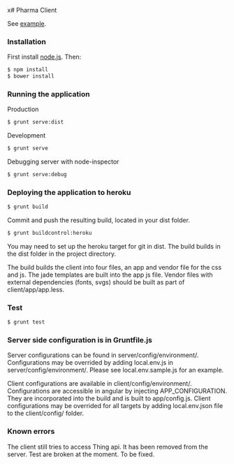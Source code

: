 x# Pharma Client

See [example](http://ontario.herokuapp.com/).

### Installation

First install [node.js](http://nodejs.org/). Then:

```sh
$ npm install
$ bower install
```

### Running the application

Production
```sh
$ grunt serve:dist
```
Development
```sh
$ grunt serve
```
Debugging server with node-inspector
```sh
$ grunt serve:debug
```

### Deploying the application to heroku

```sh
$ grunt build
```
Commit and push the resulting build, located in your dist folder.
```sh
$ grunt buildcontrol:heroku
```

You may need to set up the heroku target for git in dist. The build builds in the dist folder in the project directory.

The build builds the client into four files, an app and vendor file for the css and js. The jade templates are built into the app js file. Vendor files with external dependencies (fonts, svgs) should be built as part of client/app/app.less.

### Test
```sh
$ grunt test
```

### Server side configuration is in Gruntfile.js

Server configurations can be found in server/config/environment/. Configurations may be overrided by adding local.env.js in server/config/environment/. Please see local.env.sample.js for an example.

Client configurations are available in client/config/environment/. Configurations are accessible in angular by injecting APP_CONFIGURATION. They are incorporated into the build and is built to app/config.js. Client configurations may be overrided for all targets by adding local.env.json file to the client/config/ folder.

### Known errors

The client still tries to access Thing api. It has been removed from the server. Test are broken at the moment. To be fixed. 

